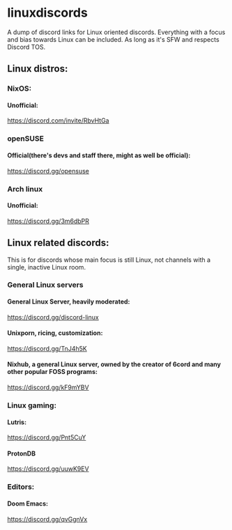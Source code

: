 # linuxdiscords

A dump of discord links for Linux oriented discords. Everything with a focus and bias towards Linux can be included. As long as it's SFW and respects Discord TOS.


## Linux distros:

### NixOS:

#### Unofficial:

https://discord.com/invite/RbvHtGa


### openSUSE

#### Official(there's devs and staff there, might as well be official):

https://discord.gg/opensuse


### Arch linux

#### Unofficial:

https://discord.gg/3m6dbPR


## Linux related discords:

This is for discords whose main focus is still Linux, not channels with a single, inactive Linux room.

### General Linux servers

#### General Linux Server, heavily moderated:

https://discord.gg/discord-linux

#### Unixporn, ricing, customization:

https://discord.gg/TnJ4h5K

#### Nixhub, a general Linux server, owned by the creator of 6cord and many other popular FOSS programs:

https://discord.gg/kF9mYBV


### Linux gaming:

#### Lutris:

https://discord.gg/Pnt5CuY

#### ProtonDB

https://discord.gg/uuwK9EV


### Editors:

#### Doom Emacs:

https://discord.gg/qvGgnVx


